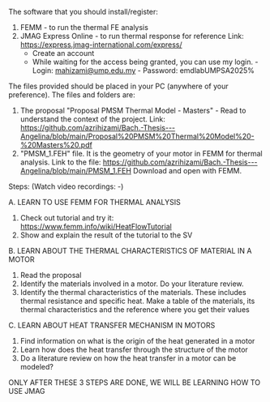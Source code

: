 The software that you should install/register:
1. FEMM - to run the thermal FE analysis
2. JMAG Express Online - to run thermal response for reference
   Link: https://express.jmag-international.com/express/
    - Create an account
    - While waiting for the access being granted, you can use my login.
          - Login: mahizami@ump.edu.my
          - Password: emdlabUMPSA2025%

The files provided should be placed in your PC (anywhere of your preference). The files and folders are:
1. The proposal "Proposal PMSM Thermal Model - Masters" - Read to understand the context of the project. Link: https://github.com/azrihizami/Bach.-Thesis---Angelina/blob/main/Proposal%20PMSM%20Thermal%20Model%20-%20Masters%20.pdf 
2. "PMSM_1.FEH" file. It is the geometry of your motor in FEMM for thermal analysis. Link to the file: https://github.com/azrihizami/Bach.-Thesis---Angelina/blob/main/PMSM_1.FEH
Download and open with FEMM.

Steps: (Watch video recordings: -)


A. LEARN TO USE FEMM FOR THERMAL ANALYSIS
1. Check out tutorial and try it: https://www.femm.info/wiki/HeatFlowTutorial
2. Show and explain the result of the tutorial to the SV

B. LEARN ABOUT THE THERMAL CHARACTERISTICS OF MATERIAL IN A MOTOR
1. Read the proposal
2. Identify the materials involved in a motor. Do your literature review.
3. Identify the thermal characteristics of the materials. These includes thermal resistance and specific heat. Make a table of the materials, its thermal characteristics and the reference where you get their values

C. LEARN ABOUT HEAT TRANSFER MECHANISM IN MOTORS
1. Find information on what is the origin of the heat generated in a motor
2. Learn how does the heat transfer through the structure of the motor
3. Do a literature review on how the heat transfer in a motor can be modeled?

ONLY AFTER THESE 3 STEPS ARE DONE, WE WILL BE LEARNING HOW TO USE JMAG




